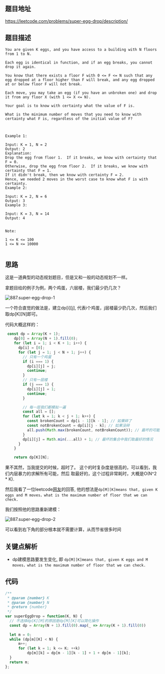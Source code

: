 
## 题目地址
https://leetcode.com/problems/super-egg-drop/description/

## 题目描述

```
You are given K eggs, and you have access to a building with N floors from 1 to N. 

Each egg is identical in function, and if an egg breaks, you cannot drop it again.

You know that there exists a floor F with 0 <= F <= N such that any egg dropped at a floor higher than F will break, and any egg dropped at or below floor F will not break.

Each move, you may take an egg (if you have an unbroken one) and drop it from any floor X (with 1 <= X <= N). 

Your goal is to know with certainty what the value of F is.

What is the minimum number of moves that you need to know with certainty what F is, regardless of the initial value of F?

 

Example 1:

Input: K = 1, N = 2
Output: 2
Explanation: 
Drop the egg from floor 1.  If it breaks, we know with certainty that F = 0.
Otherwise, drop the egg from floor 2.  If it breaks, we know with certainty that F = 1.
If it didn't break, then we know with certainty F = 2.
Hence, we needed 2 moves in the worst case to know what F is with certainty.
Example 2:

Input: K = 2, N = 6
Output: 3
Example 3:

Input: K = 3, N = 14
Output: 4
 

Note:

1 <= K <= 100
1 <= N <= 10000


```

## 思路

这是一道典型的动态规划题目，但是又和一般的动态规划不一样。

拿题目给的例子为例，两个鸡蛋，六层楼，我们最少扔几次？

![887.super-egg-drop-1](../assets/problems/887.super-egg-drop-1.png)

一个符合直觉的做法是，建立dp[i][j], 代表i个鸡蛋，j层楼最少扔几次，然后我们取dp[K][N]即可。

代码大概这样的：

```js
 const dp = Array(K + 1);
    dp[0] = Array(N + 1).fill(0);
    for (let i = 1; i < K + 1; i++) {
      dp[i] = [0];
      for (let j = 1; j < N + 1; j++) {
        // 只有一个鸡蛋
        if (i === 1) {
          dp[i][j] = j;
          continue;
        }
        // 只有一层楼
        if (j === 1) {
          dp[i][j] = 1;
          continue;
        }

        // 每一层我们都模拟一遍
        const all = [];
        for (let k = 1; k < j + 1; k++) {
          const brokenCount = dp[i - 1][k - 1]; // 如果碎了
          const notBrokenCount = dp[i][j - k]; // 如果没碎
          all.push(Math.max(brokenCount, notBrokenCount)); // 最坏的可能
        }
        dp[i][j] = Math.min(...all) + 1; // 最坏的集合中我们取最好的情况
      }
    }

    return dp[K][N];
```

果不其然，当我提交的时候，超时了。 这个的时复杂度是很高的，可以看到，我们内层暴力的求解所有可能，然后
取最好的，这个过程非常耗时，大概是O(N^2 * K).

然后我看了一位leetcode[网友](https://leetcode.com/lee215/)的回答,
他的想法是`dp[M][K]means that, given K eggs and M moves，what is the maximum number of floor that we can check.`

我们按照他的思路重新建模：

![887.super-egg-drop-2](../assets/problems/887.super-egg-drop-2.png)

可以看到右下角的部分根本就不需要计算，从而节省很多时间
## 关键点解析

- dp建模思路要发生变化, 即
`dp[M][K]means that, given K eggs and M moves，what is the maximum number of floor that we can check.`


## 代码


```js
/**
 * @param {number} K
 * @param {number} N
 * @return {number}
 */
var superEggDrop = function(K, N) {
  // 不选择dp[K][M]的原因是dp[M][K]可以简化操作
  const dp = Array(N + 1).fill(0).map(_ => Array(K + 1).fill(0))
  
  let m = 0;
  while (dp[m][K] < N) {
      m++;
      for (let k = 1; k <= K; ++k)
          dp[m][k] = dp[m - 1][k - 1] + 1 + dp[m - 1][k];
  }
  return m;
};
```
